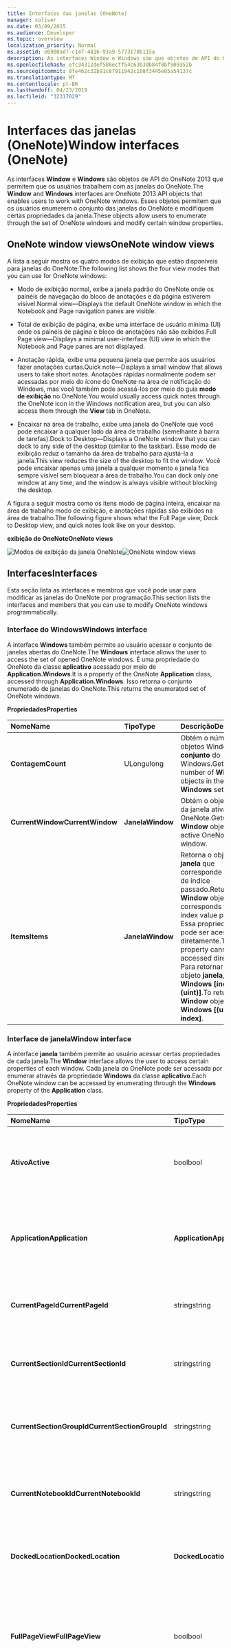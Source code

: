 ```yaml
---
title: Interfaces das janelas (OneNote)
manager: soliver
ms.date: 03/09/2015
ms.audience: Developer
ms.topic: overview
localization_priority: Normal
ms.assetid: e6900ad7-c147-4816-93a9-5773170b115a
description: As interfaces Window e Windows são que objetos de API do OneNote 2013 que permitem que os usuários trabalhem com as janelas do OneNote. Esses objetos permitem que os usuários enumerem o conjunto das janelas do OneNote e modifiquem certas propriedades da janela.
ms.openlocfilehash: efc34312def588ecff54c63b3db84f8bf909352b
ms.sourcegitcommit: 8fe462c32b91c87911942c188f3445e85a54137c
ms.translationtype: MT
ms.contentlocale: pt-BR
ms.lasthandoff: 04/23/2019
ms.locfileid: "32317029"
---
```

# <a name="window-interfaces-onenote"></a><span data-ttu-id="2f2e1-104">Interfaces das janelas (OneNote)</span><span class="sxs-lookup"><span data-stu-id="2f2e1-104">Window interfaces (OneNote)</span></span>

<span data-ttu-id="2f2e1-105">As interfaces **Window** e **Windows** são objetos de API do OneNote 2013 que permitem que os usuários trabalhem com as janelas do OneNote.</span><span class="sxs-lookup"><span data-stu-id="2f2e1-105">The **Window** and **Windows** interfaces are OneNote 2013 API objects that enables users to work with OneNote windows.</span></span> <span data-ttu-id="2f2e1-106">Esses objetos permitem que os usuários enumerem o conjunto das janelas do OneNote e modifiquem certas propriedades da janela.</span><span class="sxs-lookup"><span data-stu-id="2f2e1-106">These objects allow users to enumerate through the set of OneNote windows and modify certain window properties.</span></span> 
  
## <a name="onenote-window-views"></a><span data-ttu-id="2f2e1-107">OneNote window views</span><span class="sxs-lookup"><span data-stu-id="2f2e1-107">OneNote window views</span></span>

<span data-ttu-id="2f2e1-108">A lista a seguir mostra os quatro modos de exibição que estão disponíveis para janelas do OneNote:</span><span class="sxs-lookup"><span data-stu-id="2f2e1-108">The following list shows the four view modes that you can use for OneNote windows:</span></span> 
  
- <span data-ttu-id="2f2e1-109">Modo de exibição normal, exibe a janela padrão do OneNote onde os painéis de navegação do bloco de anotações e da página estiverem visível.</span><span class="sxs-lookup"><span data-stu-id="2f2e1-109">Normal view—Displays the default OneNote window in which the Notebook and Page navigation panes are visible.</span></span>
    
- <span data-ttu-id="2f2e1-110">Total de exibição de página, exibe uma interface de usuário mínima (UI) onde os painéis de página e bloco de anotações não são exibidos.</span><span class="sxs-lookup"><span data-stu-id="2f2e1-110">Full Page view—Displays a minimal user-interface (UI) view in which the Notebook and Page panes are not displayed.</span></span>
    
- <span data-ttu-id="2f2e1-111">Anotação rápida, exibe uma pequena janela que permite aos usuários fazer anotações curtas.</span><span class="sxs-lookup"><span data-stu-id="2f2e1-111">Quick note—Displays a small window that allows users to take short notes.</span></span> <span data-ttu-id="2f2e1-112">Anotações rápidas normalmente podem ser acessadas por meio do ícone do OneNote na área de notificação do Windows, mas você também pode acessá-los por meio do guia **modo de exibição** no OneNote.</span><span class="sxs-lookup"><span data-stu-id="2f2e1-112">You would usually access quick notes through the OneNote icon in the Windows notification area, but you can also access them through the **View** tab in OneNote.</span></span> 
    
- <span data-ttu-id="2f2e1-113">Encaixar na área de trabalho, exibe uma janela do OneNote que você pode encaixar a qualquer lado da área de trabalho (semelhante à barra de tarefas).</span><span class="sxs-lookup"><span data-stu-id="2f2e1-113">Dock to Desktop—Displays a OneNote window that you can dock to any side of the desktop (similar to the taskbar).</span></span> <span data-ttu-id="2f2e1-114">Esse modo de exibição reduz o tamanho da área de trabalho para ajustá-la a janela.</span><span class="sxs-lookup"><span data-stu-id="2f2e1-114">This view reduces the size of the desktop to fit the window.</span></span> <span data-ttu-id="2f2e1-115">Você pode encaixar apenas uma janela a qualquer momento e janela fica sempre visível sem bloquear a área de trabalho.</span><span class="sxs-lookup"><span data-stu-id="2f2e1-115">You can dock only one window at any time, and the window is always visible without blocking the desktop.</span></span> 
    
<span data-ttu-id="2f2e1-116">A figura a seguir mostra como os itens modo de página inteira, encaixar na área de trabalho modo de exibição, e anotações rápidas são exibidos na área de trabalho.</span><span class="sxs-lookup"><span data-stu-id="2f2e1-116">The following figure shows what the Full Page view, Dock to Desktop view, and quick notes look like on your desktop.</span></span>
  
<span data-ttu-id="2f2e1-117">**exibição do OneNote**</span><span class="sxs-lookup"><span data-stu-id="2f2e1-117">**OneNote views**</span></span>

<span data-ttu-id="2f2e1-118">![Modos de exibição da janela OneNote](media/ON15Con_views.jpg "exibições de janela do OneNote")</span><span class="sxs-lookup"><span data-stu-id="2f2e1-118">![OneNote window views](media/ON15Con_views.jpg "OneNote window views")</span></span>
  
## <a name="interfaces"></a><span data-ttu-id="2f2e1-119">Interfaces</span><span class="sxs-lookup"><span data-stu-id="2f2e1-119">Interfaces</span></span>

<span data-ttu-id="2f2e1-120">Esta seção lista as interfaces e membros que você pode usar para modificar as janelas do OneNote por programação.</span><span class="sxs-lookup"><span data-stu-id="2f2e1-120">This section lists the interfaces and members that you can use to modify OneNote windows programmatically.</span></span>
  
### <a name="windows-interface"></a><span data-ttu-id="2f2e1-121">Interface do Windows</span><span class="sxs-lookup"><span data-stu-id="2f2e1-121">Windows interface</span></span>

<span data-ttu-id="2f2e1-122">A interface **Windows** também permite ao usuário acessar o conjunto de janelas abertas do OneNote.</span><span class="sxs-lookup"><span data-stu-id="2f2e1-122">The **Windows** interface allows the user to access the set of opened OneNote windows.</span></span> <span data-ttu-id="2f2e1-123">É uma propriedade do OneNote da classe **aplicativo** acessado por meio de **Application.Windows**.</span><span class="sxs-lookup"><span data-stu-id="2f2e1-123">It is a property of the OneNote **Application** class, accessed through **Application.Windows**.</span></span> <span data-ttu-id="2f2e1-124">Isso retorna o conjunto enumerado de janelas do OneNote.</span><span class="sxs-lookup"><span data-stu-id="2f2e1-124">This returns the enumerated set of OneNote windows.</span></span> 
  
<span data-ttu-id="2f2e1-125">**Propriedades**</span><span class="sxs-lookup"><span data-stu-id="2f2e1-125">**Properties**</span></span>

|<span data-ttu-id="2f2e1-126">**Nome**</span><span class="sxs-lookup"><span data-stu-id="2f2e1-126">**Name**</span></span>|<span data-ttu-id="2f2e1-127">**Tipo**</span><span class="sxs-lookup"><span data-stu-id="2f2e1-127">**Type**</span></span>|<span data-ttu-id="2f2e1-128">**Descrição**</span><span class="sxs-lookup"><span data-stu-id="2f2e1-128">**Description**</span></span>|
|:-----|:-----|:-----|
|<span data-ttu-id="2f2e1-129">**Contagem**</span><span class="sxs-lookup"><span data-stu-id="2f2e1-129">**Count**</span></span> <br/> |<span data-ttu-id="2f2e1-130">ULong</span><span class="sxs-lookup"><span data-stu-id="2f2e1-130">ulong</span></span>  <br/> |<span data-ttu-id="2f2e1-131">Obtém o número dos objetos Window no **conjunto** do Windows.</span><span class="sxs-lookup"><span data-stu-id="2f2e1-131">Gets the number of **Window** objects in the **Windows** set.</span></span>  <br/> |
|<span data-ttu-id="2f2e1-132">**CurrentWindow**</span><span class="sxs-lookup"><span data-stu-id="2f2e1-132">**CurrentWindow**</span></span> <br/> |<span data-ttu-id="2f2e1-133">**Janela**</span><span class="sxs-lookup"><span data-stu-id="2f2e1-133">**Window**</span></span> <br/> |<span data-ttu-id="2f2e1-134">Obtém o objeto **janela** da janela ativa do OneNote.</span><span class="sxs-lookup"><span data-stu-id="2f2e1-134">Gets the **Window** object of the active OneNote window.</span></span>  <br/> |
|<span data-ttu-id="2f2e1-135">**Items**</span><span class="sxs-lookup"><span data-stu-id="2f2e1-135">**Items**</span></span> <br/> |<span data-ttu-id="2f2e1-136">**Janela**</span><span class="sxs-lookup"><span data-stu-id="2f2e1-136">**Window**</span></span> <br/> |<span data-ttu-id="2f2e1-137">Retorna o objeto **janela** que corresponde ao valor de índice passado.</span><span class="sxs-lookup"><span data-stu-id="2f2e1-137">Returns the **Window** object that corresponds to the index value passed.</span></span> <span data-ttu-id="2f2e1-138">Essa propriedade não pode ser acessada diretamente.</span><span class="sxs-lookup"><span data-stu-id="2f2e1-138">This property cannot be accessed directly.</span></span> <span data-ttu-id="2f2e1-139">Para retornar um objeto **janela**, use **Windows [índice (uint)]**.</span><span class="sxs-lookup"><span data-stu-id="2f2e1-139">To return a **Window** object, use **Windows [(uint) index]**.</span></span>  <br/> |
   
### <a name="window-interface"></a><span data-ttu-id="2f2e1-140">Interface de janela</span><span class="sxs-lookup"><span data-stu-id="2f2e1-140">Window interface</span></span>

<span data-ttu-id="2f2e1-141">A interface **janela** também permite ao usuário acessar certas propriedades de cada janela.</span><span class="sxs-lookup"><span data-stu-id="2f2e1-141">The **Window** interface allows the user to access certain properties of each window.</span></span> <span data-ttu-id="2f2e1-142">Cada janela do OneNote pode ser acessada por enumerar através da propriedade **Windows** da classe **aplicativo**.</span><span class="sxs-lookup"><span data-stu-id="2f2e1-142">Each OneNote window can be accessed by enumerating through the **Windows** property of the **Application** class.</span></span> 
  
<span data-ttu-id="2f2e1-143">**Propriedades**</span><span class="sxs-lookup"><span data-stu-id="2f2e1-143">**Properties**</span></span>

|<span data-ttu-id="2f2e1-144">**Nome**</span><span class="sxs-lookup"><span data-stu-id="2f2e1-144">**Name**</span></span>|<span data-ttu-id="2f2e1-145">**Tipo**</span><span class="sxs-lookup"><span data-stu-id="2f2e1-145">**Type**</span></span>|<span data-ttu-id="2f2e1-146">**Descrição**</span><span class="sxs-lookup"><span data-stu-id="2f2e1-146">**Description**</span></span>|
|:-----|:-----|:-----|
|<span data-ttu-id="2f2e1-147">**Ativo**</span><span class="sxs-lookup"><span data-stu-id="2f2e1-147">**Active**</span></span> <br/> |<span data-ttu-id="2f2e1-148">bool</span><span class="sxs-lookup"><span data-stu-id="2f2e1-148">bool</span></span>  <br/> |<span data-ttu-id="2f2e1-149">Obtém ou define um valor que indica se a janela é a janela ativa do OneNote.</span><span class="sxs-lookup"><span data-stu-id="2f2e1-149">Gets or sets a value that indicates whether the window is the active OneNote window.</span></span>  <br/> |
|<span data-ttu-id="2f2e1-150">**Application**</span><span class="sxs-lookup"><span data-stu-id="2f2e1-150">**Application**</span></span> <br/> |<span data-ttu-id="2f2e1-151">**Application**</span><span class="sxs-lookup"><span data-stu-id="2f2e1-151">**Application**</span></span> <br/> |<span data-ttu-id="2f2e1-152">Obtém o objeto **aplicativo** do OneNote que estão associados com a janela.</span><span class="sxs-lookup"><span data-stu-id="2f2e1-152">Gets the OneNote **Application** object that is associated with the window.</span></span>  <br/> |
|<span data-ttu-id="2f2e1-153">**CurrentPageId**</span><span class="sxs-lookup"><span data-stu-id="2f2e1-153">**CurrentPageId**</span></span> <br/> |<span data-ttu-id="2f2e1-154">string</span><span class="sxs-lookup"><span data-stu-id="2f2e1-154">string</span></span>  <br/> |<span data-ttu-id="2f2e1-155">Obtém a ID de objeto da página do OneNote ativa da janela.</span><span class="sxs-lookup"><span data-stu-id="2f2e1-155">Gets the object ID of the active OneNote page of the window.</span></span>  <br/> |
|<span data-ttu-id="2f2e1-156">**CurrentSectionId**</span><span class="sxs-lookup"><span data-stu-id="2f2e1-156">**CurrentSectionId**</span></span> <br/> |<span data-ttu-id="2f2e1-157">string</span><span class="sxs-lookup"><span data-stu-id="2f2e1-157">string</span></span>  <br/> |<span data-ttu-id="2f2e1-158">Obtém a ID de objeto da seção do OneNote ativa da janela.</span><span class="sxs-lookup"><span data-stu-id="2f2e1-158">Gets the object ID of the active OneNote section of the window.</span></span>  <br/> |
|<span data-ttu-id="2f2e1-159">**CurrentSectionGroupId**</span><span class="sxs-lookup"><span data-stu-id="2f2e1-159">**CurrentSectionGroupId**</span></span> <br/> |<span data-ttu-id="2f2e1-160">string</span><span class="sxs-lookup"><span data-stu-id="2f2e1-160">string</span></span>  <br/> |<span data-ttu-id="2f2e1-161">Obtém a ID de objeto da seção de grupo ativa da janela do OneNote.</span><span class="sxs-lookup"><span data-stu-id="2f2e1-161">Gets the object ID of the active OneNote section group of the window.</span></span>  <br/> |
|<span data-ttu-id="2f2e1-162">**CurrentNotebookId**</span><span class="sxs-lookup"><span data-stu-id="2f2e1-162">**CurrentNotebookId**</span></span> <br/> |<span data-ttu-id="2f2e1-163">string</span><span class="sxs-lookup"><span data-stu-id="2f2e1-163">string</span></span>  <br/> |<span data-ttu-id="2f2e1-164">Obtém a ID de objeto do bloco de anotações ativo na janela do OneNote.</span><span class="sxs-lookup"><span data-stu-id="2f2e1-164">Gets the object ID of the active OneNote notebook of the window.</span></span>  <br/> |
|<span data-ttu-id="2f2e1-165">**DockedLocation**</span><span class="sxs-lookup"><span data-stu-id="2f2e1-165">**DockedLocation**</span></span> <br/> |<span data-ttu-id="2f2e1-166">**DockedLocation**</span><span class="sxs-lookup"><span data-stu-id="2f2e1-166">**DockedLocation**</span></span> <br/> |<span data-ttu-id="2f2e1-167">Obtém ou define a localização encaixada da janela do OneNote.</span><span class="sxs-lookup"><span data-stu-id="2f2e1-167">Gets or sets the docked location of the OneNote window.</span></span>  <br/> |
|<span data-ttu-id="2f2e1-168">**FullPageView**</span><span class="sxs-lookup"><span data-stu-id="2f2e1-168">**FullPageView**</span></span> <br/> |<span data-ttu-id="2f2e1-169">bool</span><span class="sxs-lookup"><span data-stu-id="2f2e1-169">bool</span></span>  <br/> |<span data-ttu-id="2f2e1-170">Obtém ou define um valor que indica se a janela está no modo de exibição de página inteira (exibição mínima de interface do usuário).</span><span class="sxs-lookup"><span data-stu-id="2f2e1-170">Gets or sets a value that indicates whether the window is in Full Page view (minimal UI view).</span></span>  <br/> |
|<span data-ttu-id="2f2e1-171">**SideNote**</span><span class="sxs-lookup"><span data-stu-id="2f2e1-171">**SideNote**</span></span> <br/> |<span data-ttu-id="2f2e1-172">bool</span><span class="sxs-lookup"><span data-stu-id="2f2e1-172">bool</span></span>  <br/> |<span data-ttu-id="2f2e1-173">Obtém ou define um valor que indica se a janela é uma janela de anotação rápida.</span><span class="sxs-lookup"><span data-stu-id="2f2e1-173">Gets or sets a value that indicates whether the window is a quick note window.</span></span>  <br/> |
|<span data-ttu-id="2f2e1-174">**WindowHandle**</span><span class="sxs-lookup"><span data-stu-id="2f2e1-174">**WindowHandle**</span></span> <br/> |<span data-ttu-id="2f2e1-175">ULong</span><span class="sxs-lookup"><span data-stu-id="2f2e1-175">ulong</span></span>  <br/> |<span data-ttu-id="2f2e1-176">É a ID de alça da janela do OneNote.</span><span class="sxs-lookup"><span data-stu-id="2f2e1-176">Gets the handle ID of the OneNote window.</span></span>  <br/> |
   
<span data-ttu-id="2f2e1-177">**Métodos**</span><span class="sxs-lookup"><span data-stu-id="2f2e1-177">**Methods**</span></span>
  
<span data-ttu-id="2f2e1-178">Você pode usar os seguintes métodos das interfaces **janela** para acessar objetos específicos na janela do OneNote ou nas URLs especificadas.</span><span class="sxs-lookup"><span data-stu-id="2f2e1-178">You can use the following methods of the **Window** interface to navigate to specified objects in the OneNote window or to specified URLs.</span></span> 
  
<span data-ttu-id="2f2e1-179">**NavigateTo**</span><span class="sxs-lookup"><span data-stu-id="2f2e1-179">**NavigateTo**</span></span>

|||
|:-----|:-----|
|<span data-ttu-id="2f2e1-180">**Descrição**</span><span class="sxs-lookup"><span data-stu-id="2f2e1-180">**Description**</span></span> <br/> |<span data-ttu-id="2f2e1-181">Leva até um objeto específico na janela do OneNote.</span><span class="sxs-lookup"><span data-stu-id="2f2e1-181">Navigates to the specified object in the OneNote window.</span></span> <span data-ttu-id="2f2e1-182">Por exemplo, você pode navegar em seções, páginas elementos de estrutura das páginas.</span><span class="sxs-lookup"><span data-stu-id="2f2e1-182">For example, you can navigate to sections, pages, and outline elements within pages.</span></span>  <br/> |
|<span data-ttu-id="2f2e1-183">**Sintaxe**</span><span class="sxs-lookup"><span data-stu-id="2f2e1-183">**Syntax**</span></span> <br/> | <span data-ttu-id="2f2e1-184">`HRESULT NavigateTo(`           ` [in]BSTR bstrHierarchyObjectID, `           ` [in]BSTR bstrObjectID); `</span><span class="sxs-lookup"><span data-stu-id="2f2e1-184">`HRESULT NavigateTo(`           ` [in]BSTR bstrHierarchyObjectID, `           ` [in]BSTR bstrObjectID); `</span></span> <br/> |
|<span data-ttu-id="2f2e1-185">**Parâmetros**</span><span class="sxs-lookup"><span data-stu-id="2f2e1-185">**Parameters**</span></span> <br/> | <span data-ttu-id="2f2e1-186">_bstrHierarchyObjectID_: Hierarquia do OneNote ID do objeto que você quer navegar.</span><span class="sxs-lookup"><span data-stu-id="2f2e1-186">_bstrHierarchyObjectID_—The hierarchy OneNote ID of the object you want to navigate to.</span></span> <span data-ttu-id="2f2e1-187">A ID de objeto pode fazer referência a um bloco de anotações do OneNote, seção, grupo de seção ou página.</span><span class="sxs-lookup"><span data-stu-id="2f2e1-187">The object ID can reference a OneNote notebook, section, section group, or page.</span></span>  <br/>  <span data-ttu-id="2f2e1-188">_bstrObjectID_, a ID do OneNote de um objeto específico para navegar até em uma página do OneNote.</span><span class="sxs-lookup"><span data-stu-id="2f2e1-188">_bstrObjectID_—The OneNote ID of the specific object to navigate to within a OneNote page.</span></span> <span data-ttu-id="2f2e1-189">Se o usuário não quiser navegar até um objeto específico em uma página, esse parâmetro será definido como nulo.</span><span class="sxs-lookup"><span data-stu-id="2f2e1-189">If the user does not want to navigate to a specific object on a page, this parameter is set to null.</span></span>  <br/> |
   
<span data-ttu-id="2f2e1-190">**NavigateToUrl**</span><span class="sxs-lookup"><span data-stu-id="2f2e1-190">**NavigateToUrl**</span></span>

|||
|:-----|:-----|
|<span data-ttu-id="2f2e1-191">**Descrição**</span><span class="sxs-lookup"><span data-stu-id="2f2e1-191">**Description**</span></span> <br/> |<span data-ttu-id="2f2e1-192">Se for passado um link do OneNote (onenote://), a janela do OneNote abre no local correspondente no OneNote.</span><span class="sxs-lookup"><span data-stu-id="2f2e1-192">If passed a OneNote link (onenote://), opens the OneNote window to the corresponding location in OneNote.</span></span> <span data-ttu-id="2f2e1-193">No entanto, se o link está um link externo, como https:// ou file://,uma caixa de diálogo de segurança aparecerá.</span><span class="sxs-lookup"><span data-stu-id="2f2e1-193">However, if the link is an external link, such as https:// or file://, a security dialog box will appear.</span></span> <span data-ttu-id="2f2e1-194">Após a demissão, o OneNote tentará abrir o link e um erro HResult.hrObjectDoesNotExist será retornado.</span><span class="sxs-lookup"><span data-stu-id="2f2e1-194">Upon dismissal, OneNote attempts to open up the link and an HResult.hrObjectDoesNotExist error is returned.</span></span>  <br/> |
|<span data-ttu-id="2f2e1-195">**Sintaxe**</span><span class="sxs-lookup"><span data-stu-id="2f2e1-195">**Syntax**</span></span> <br/> | <span data-ttu-id="2f2e1-196">`HRESULT NavigateToUrl (`           ` [in]BSTR bstrUrl); `</span><span class="sxs-lookup"><span data-stu-id="2f2e1-196">`HRESULT NavigateToUrl (`           ` [in]BSTR bstrUrl); `</span></span> <br/> |
|<span data-ttu-id="2f2e1-197">**Parâmetros**</span><span class="sxs-lookup"><span data-stu-id="2f2e1-197">**Parameters**</span></span> <br/> | <span data-ttu-id="2f2e1-198">_bstrUrl_, a URL para navegar até.</span><span class="sxs-lookup"><span data-stu-id="2f2e1-198">_bstrUrl_—The URL to navigate to.</span></span>  <br/> |
   
<span data-ttu-id="2f2e1-199">**SetDockedLocation**</span><span class="sxs-lookup"><span data-stu-id="2f2e1-199">**SetDockedLocation**</span></span>

|||
|:-----|:-----|
|<span data-ttu-id="2f2e1-200">**Descrição**</span><span class="sxs-lookup"><span data-stu-id="2f2e1-200">**Description**</span></span> <br/> |<span data-ttu-id="2f2e1-201">Encaixa a janela na localização especificada por **dockLocation** e pelo monitor na **ptMonitor**.</span><span class="sxs-lookup"><span data-stu-id="2f2e1-201">Docks the window to the location specified by **dockLocation** and the monitor at **ptMonitor**.</span></span>  <br/> |
|<span data-ttu-id="2f2e1-202">**Sintaxe**</span><span class="sxs-lookup"><span data-stu-id="2f2e1-202">**Syntax**</span></span> <br/> | <span data-ttu-id="2f2e1-203">`HRESULT SetDockedLocation`(           `[in] DockLocation dockLocation,`           `[in] POINT ptMonitor);`</span><span class="sxs-lookup"><span data-stu-id="2f2e1-203">`HRESULT SetDockedLocation`(           `[in] DockLocation dockLocation,`           `[in] POINT ptMonitor);`</span></span> <br/> |
|<span data-ttu-id="2f2e1-204">**Parâmetros**</span><span class="sxs-lookup"><span data-stu-id="2f2e1-204">**Parameters**</span></span> <br/> | <span data-ttu-id="2f2e1-205">_dockLocation_ -indica o local encaixado de uma janela do OneNote 2013.</span><span class="sxs-lookup"><span data-stu-id="2f2e1-205">_dockLocation_ - Indicates the docked location of a OneNote 2013 window.</span></span>  <br/>  <span data-ttu-id="2f2e1-206">_ptMonitor_ -(opcional) indica em coordenadas x,y em qual monitor a janela deve ser encaixada.</span><span class="sxs-lookup"><span data-stu-id="2f2e1-206">_ptMonitor_ - (Optional) Indicates in x,y co-ordinates which monitor the window should be docked to.</span></span>  <br/> |
   
## <a name="example"></a><span data-ttu-id="2f2e1-207">Exemplo</span><span class="sxs-lookup"><span data-stu-id="2f2e1-207">Example</span></span>

<span data-ttu-id="2f2e1-208">O seguinte código percorre o OneNote do windows para encontrar uma janela encaixada.</span><span class="sxs-lookup"><span data-stu-id="2f2e1-208">The following code iterates through the OneNote windows to find a docked window.</span></span> <span data-ttu-id="2f2e1-209">Se não houver nenhuma janela encaixada, o exemplo encaixa a janela ativa.</span><span class="sxs-lookup"><span data-stu-id="2f2e1-209">If no docked window exists, the example docks the active window.</span></span> <span data-ttu-id="2f2e1-210">Se não houver nenhuma janela encaixada, o código criará uma nova janela encaixada.</span><span class="sxs-lookup"><span data-stu-id="2f2e1-210">If no active window exists, the code creates a new docked window.</span></span>
  
```cs
using System;
using System.Diagnostics;
using Microsoft.Office.Interop.OneNote;
namespace SampleWND
{
    class DockOneNoteWindow
    {
        static void Main(string[] args)
        {
            Microsoft.Office.Interop.OneNote.Application app = new Microsoft.Office.Interop.OneNote.Application();
            // Search through all OneNote windows for a docked window and activate it.
            bool foundDockedWND = false;
            for (int i = 0; i < app.Windows.Count; i++)
            {
                if (app.Windows[(uint) i].DockedLocation != DockLocation.dlNone)
                {
                    foundDockedWND = true;
                    app.Windows[(uint) i].Active = true;
                }
            }
            
            // If no docked window exists, dock the active window.
            if (!foundDockedWND && (app.Windows.Count > 0))
                app.Windows.CurrentWindow.DockedLocation = DockLocation.dlDefault;
            // If no active window exists, create a new docked window.
            if (app.Windows.Count < 1)
            {
                Process oneProc = new Process();
                oneProc.StartInfo.FileName = "onenote.exe";
                oneProc.StartInfo.Arguments = "/docked";
                oneProc.Start();
            }
        }
    }
}

```

## <a name="see-also"></a><span data-ttu-id="2f2e1-211">Confira também</span><span class="sxs-lookup"><span data-stu-id="2f2e1-211">See also</span></span>

- [<span data-ttu-id="2f2e1-212">Referência do desenvolvedor do OneNote</span><span class="sxs-lookup"><span data-stu-id="2f2e1-212">OneNote developer reference</span></span>](onenote-developer-reference.md)


